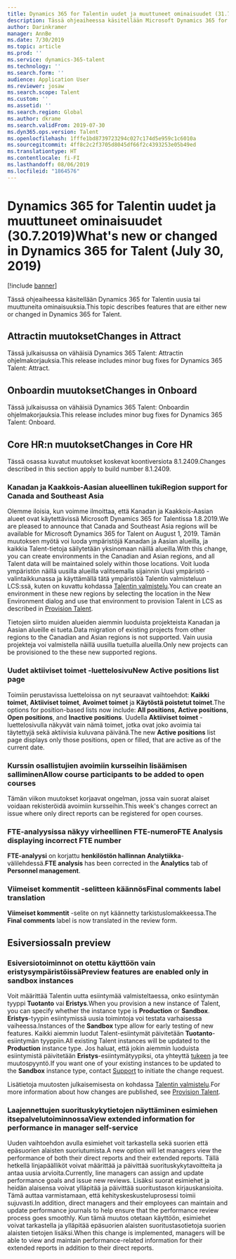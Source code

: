 ```yaml
---
title: Dynamics 365 for Talentin uudet ja muuttuneet ominaisuudet (31.7.2019)
description: Tässä ohjeaiheessa käsitellään Microsoft Dynamics 365 for Talentin uusia tai muuttuneita ominaisuuksia.
author: Darinkramer
manager: AnnBe
ms.date: 7/30/2019
ms.topic: article
ms.prod: ''
ms.service: dynamics-365-talent
ms.technology: ''
ms.search.form: ''
audience: Application User
ms.reviewer: josaw
ms.search.scope: Talent
ms.custom: ''
ms.assetid: ''
ms.search.region: Global
ms.author: dkrame
ms.search.validFrom: 2019-07-30
ms.dyn365.ops.version: Talent
ms.openlocfilehash: 1fffe1bd8739723294c027c174d5e959c1c6010a
ms.sourcegitcommit: 4ff8c2c2f3705d8045df66f2c4393253e05b49ed
ms.translationtype: HT
ms.contentlocale: fi-FI
ms.lasthandoff: 08/06/2019
ms.locfileid: "1864576"
---
```

# <a name="whats-new-or-changed-in-dynamics-365-for-talent-july-30-2019"></a><span data-ttu-id="3ac94-103">Dynamics 365 for Talentin uudet ja muuttuneet ominaisuudet (30.7.2019)</span><span class="sxs-lookup"><span data-stu-id="3ac94-103">What's new or changed in Dynamics 365 for Talent (July 30, 2019)</span></span>

[!include [banner](includes/banner.md)]

<span data-ttu-id="3ac94-104">Tässä ohjeaiheessa käsitellään Dynamics 365 for Talentin uusia tai muuttuneita ominaisuuksia.</span><span class="sxs-lookup"><span data-stu-id="3ac94-104">This topic describes features that are either new or changed in Dynamics 365 for Talent.</span></span>

## <a name="changes-in-attract"></a><span data-ttu-id="3ac94-105">Attractin muutokset</span><span class="sxs-lookup"><span data-stu-id="3ac94-105">Changes in Attract</span></span>
<span data-ttu-id="3ac94-106">Tässä julkaisussa on vähäisiä Dynamics 365 Talent: Attractin ohjelmakorjauksia.</span><span class="sxs-lookup"><span data-stu-id="3ac94-106">This release includes minor bug fixes for Dynamics 365 Talent: Attract.</span></span>

## <a name="changes-in-onboard"></a><span data-ttu-id="3ac94-107">Onboardin muutokset</span><span class="sxs-lookup"><span data-stu-id="3ac94-107">Changes in Onboard</span></span>
<span data-ttu-id="3ac94-108">Tässä julkaisussa on vähäisiä Dynamics 365 Talent: Onboardin ohjelmakorjauksia.</span><span class="sxs-lookup"><span data-stu-id="3ac94-108">This release includes minor bug fixes for Dynamics 365 Talent: Onboard.</span></span>

## <a name="changes-in-core-hr"></a><span data-ttu-id="3ac94-109">Core HR:n muutokset</span><span class="sxs-lookup"><span data-stu-id="3ac94-109">Changes in Core HR</span></span>
<span data-ttu-id="3ac94-110">Tässä osassa kuvatut muutokset koskevat koontiversiota 8.1.2409.</span><span class="sxs-lookup"><span data-stu-id="3ac94-110">Changes described in this section apply to build number 8.1.2409.</span></span>


### <a name="region-support-for-canada-and-southeast-asia"></a><span data-ttu-id="3ac94-111">Kanadan ja Kaakkois-Aasian alueellinen tuki</span><span class="sxs-lookup"><span data-stu-id="3ac94-111">Region support for Canada and Southeast Asia</span></span>

<span data-ttu-id="3ac94-112">Olemme iloisia, kun voimme ilmoittaa, että Kanadan ja Kaakkois-Aasian alueet ovat käytettävissä Microsoft Dynamics 365 for Talentissa 1.8.2019.</span><span class="sxs-lookup"><span data-stu-id="3ac94-112">We are pleased to announce that Canada and Southeast Asia regions will be available for Microsoft Dynamics 365 for Talent on August 1, 2019.</span></span> <span data-ttu-id="3ac94-113">Tämän muutoksen myötä voi luoda ympäristöjä Kanadan ja Aasian alueilla, ja kaikkia Talent-tietoja säilytetään yksinomaan näillä alueilla.</span><span class="sxs-lookup"><span data-stu-id="3ac94-113">With this change, you can create environments in the Canadian and Asian regions, and all Talent data will be maintained solely within those locations.</span></span> <span data-ttu-id="3ac94-114">Voit luoda ympäristön näillä uusilla alueilla valitsemalla sijainnin Uusi ympäristö -valintaikkunassa ja käyttämällä tätä ympäristöä Talentin valmisteluun LCS:ssä, kuten on kuvattu kohdassa [Talentin valmistelu](https://docs.microsoft.com/en-us/dynamics365/unified-operations/talent/provisioning-talent).</span><span class="sxs-lookup"><span data-stu-id="3ac94-114">You can create an environment in these new regions by selecting the location in the New Environment dialog and use that environment to provision Talent in LCS as described in [Provision Talent](https://docs.microsoft.com/en-us/dynamics365/unified-operations/talent/provisioning-talent).</span></span>

<span data-ttu-id="3ac94-115">Tietojen siirto muiden alueiden aiemmin luoduista projekteista Kanadan ja Aasian alueille ei tueta.</span><span class="sxs-lookup"><span data-stu-id="3ac94-115">Data migration of existing projects from other regions to the Canadian and Asian regions is not supported.</span></span> <span data-ttu-id="3ac94-116">Vain uusia projekteja voi valmistella näillä uusilla tuetuilla alueilla.</span><span class="sxs-lookup"><span data-stu-id="3ac94-116">Only new projects can be provisioned to the these new supported regions.</span></span>

### <a name="new-active-positions-list-page"></a><span data-ttu-id="3ac94-117">Uudet aktiiviset toimet -luettelosivu</span><span class="sxs-lookup"><span data-stu-id="3ac94-117">New Active positions list page</span></span>

<span data-ttu-id="3ac94-118">Toimiin perustavissa luetteloissa on nyt seuraavat vaihtoehdot: **Kaikki toimet**, **Aktiiviset toimet**, **Avoimet toimet** ja **Käytöstä poistetut toimet**.</span><span class="sxs-lookup"><span data-stu-id="3ac94-118">The options for position-based lists now include: **All positions**, **Active positions**, **Open positions**, and **Inactive positions**.</span></span> <span data-ttu-id="3ac94-119">Uudella **Aktiiviset toimet** -luettelosivulla näkyvät vain nämä toimet, jotka ovat joko avoimia tai täytettyjä sekä aktiivisia kuluvana päivänä.</span><span class="sxs-lookup"><span data-stu-id="3ac94-119">The new **Active positions** list page displays only those positions, open or filled, that are active as of the current date.</span></span> 

### <a name="allow-course-participants-to-be-added-to-open-courses"></a><span data-ttu-id="3ac94-120">Kurssin osallistujien avoimiin kursseihin lisäämisen salliminen</span><span class="sxs-lookup"><span data-stu-id="3ac94-120">Allow course participants to be added to open courses</span></span>

<span data-ttu-id="3ac94-121">Tämän viikon muutokset korjaavat ongelman, jossa vain suorat alaiset voidaan rekisteröidä avoimiin kursseihin.</span><span class="sxs-lookup"><span data-stu-id="3ac94-121">This week's changes correct an issue where only direct reports can be registered for open courses.</span></span>

### <a name="fte-analysis-displaying-incorrect-fte-number"></a><span data-ttu-id="3ac94-122">FTE-analyysissa näkyy virheellinen FTE-numero</span><span class="sxs-lookup"><span data-stu-id="3ac94-122">FTE Analysis displaying incorrect FTE number</span></span>

<span data-ttu-id="3ac94-123">**FTE-analyysi** on korjattu **henkilöstön hallinnan** **Analytiikka**-välilehdessä.</span><span class="sxs-lookup"><span data-stu-id="3ac94-123">**FTE analysis** has been corrected in the **Analytics** tab of **Personnel management**.</span></span>

### <a name="final-comments-label-translation"></a><span data-ttu-id="3ac94-124">Viimeiset kommentit -selitteen käännös</span><span class="sxs-lookup"><span data-stu-id="3ac94-124">Final comments label translation</span></span>

<span data-ttu-id="3ac94-125">**Viimeiset kommentit** -selite on nyt käännetty tarkistuslomakkeessa.</span><span class="sxs-lookup"><span data-stu-id="3ac94-125">The **Final comments** label is now translated in the review form.</span></span>

## <a name="in-preview"></a><span data-ttu-id="3ac94-126">Esiversiossa</span><span class="sxs-lookup"><span data-stu-id="3ac94-126">In preview</span></span>

### <a name="preview-features-are-enabled-only-in-sandbox-instances"></a><span data-ttu-id="3ac94-127">Esiversiotoiminnot on otettu käyttöön vain eristysympäristöissä</span><span class="sxs-lookup"><span data-stu-id="3ac94-127">Preview features are enabled only in sandbox instances</span></span>

<span data-ttu-id="3ac94-128">Voit määrittää Talentin uutta esiintymää valmisteltaessa, onko esiintymän tyyppi **Tuotanto** vai **Eristys**.</span><span class="sxs-lookup"><span data-stu-id="3ac94-128">When you provision a new instance of Talent, you can specify whether the instance type is **Production** or **Sandbox**.</span></span> <span data-ttu-id="3ac94-129">**Eristys**-tyypin esiintymissä uusia toimintoja voi testata varhaisessa vaiheessa.</span><span class="sxs-lookup"><span data-stu-id="3ac94-129">Instances of the **Sandbox** type allow for early testing of new features.</span></span> <span data-ttu-id="3ac94-130">Kaikki aiemmin luodut Talent-esiintymät päivitetään **Tuotanto**-esiintymän tyyppiin.</span><span class="sxs-lookup"><span data-stu-id="3ac94-130">All existing Talent instances will be updated to the **Production** instance type.</span></span> <span data-ttu-id="3ac94-131">Jos haluat, että jokin aiemmin luoduista esiintymistä päivitetään **Eristys**-esiintymätyypiksi, ota yhteyttä [tukeen](https://docs.microsoft.com/dynamics365/unified-operations/talent/talent-support) ja tee muutospyyntö.</span><span class="sxs-lookup"><span data-stu-id="3ac94-131">If you want one of your existing instances to be updated to the **Sandbox** instance type, contact [Support](https://docs.microsoft.com/dynamics365/unified-operations/talent/talent-support) to initiate the change request.</span></span>

<span data-ttu-id="3ac94-132">Lisätietoja muutosten julkaisemisesta on kohdassa [Talentin valmistelu](https://docs.microsoft.com/dynamics365/unified-operations/talent/provisioning-talent).</span><span class="sxs-lookup"><span data-stu-id="3ac94-132">For more information about how changes are published, see [Provision Talent](https://docs.microsoft.com/dynamics365/unified-operations/talent/provisioning-talent).</span></span>

### <a name="view-extended-information-for-performance-in-manager-self-service"></a><span data-ttu-id="3ac94-133">Laajennettujen suorituskykytietojen näyttäminen esimiehen itsepalvelutoiminnossa</span><span class="sxs-lookup"><span data-stu-id="3ac94-133">View extended information for performance in manager self-service</span></span>

<span data-ttu-id="3ac94-134">Uuden vaihtoehdon avulla esimiehet voit tarkastella sekä suorien että epäsuorien alaisten suoriutumista.</span><span class="sxs-lookup"><span data-stu-id="3ac94-134">A new option will let managers view the performance of both their direct reports and their extended reports.</span></span> <span data-ttu-id="3ac94-135">Tällä hetkellä linjapäälliköt voivat määrittää ja päivittää suorituskykytavoitteita ja antaa uusia arvioita.</span><span class="sxs-lookup"><span data-stu-id="3ac94-135">Currently, line managers can assign and update performance goals and issue new reviews.</span></span> <span data-ttu-id="3ac94-136">Lisäksi suorat esimiehet ja heidän alaisensa voivat ylläpitää ja päivittää suoritustason kirjauskansioita. Tämä auttaa varmistamaan, että kehityskeskusteluprosessi toimii sujuvasti.</span><span class="sxs-lookup"><span data-stu-id="3ac94-136">In addition, direct managers and their employees can maintain and update performance journals to help ensure that the performance review process goes smoothly.</span></span> <span data-ttu-id="3ac94-137">Kun tämä muutos otetaan käyttöön, esimiehet voivat tarkastella ja ylläpitää epäsuorien alaisten suoritustasotietoja suorien alaisten tietojen lisäksi.</span><span class="sxs-lookup"><span data-stu-id="3ac94-137">When this change is implemented, managers will be able to view and maintain performance-related information for their extended reports in addition to their direct reports.</span></span>
